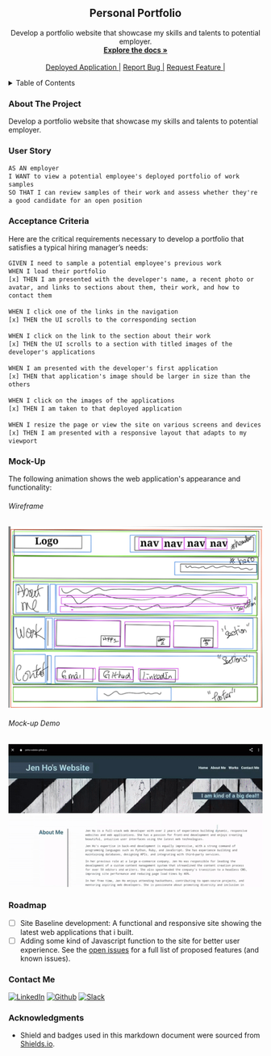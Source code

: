 <h2 align="center">Personal Portfolio</h2>

  <p align="center">
    Develop a portfolio website that showcase my skills and talents to potential employer.
    <br />
    <a href="https://github.com/jenho-webdev/Personal-Portfolio"><strong>Explore the docs »</strong></a>
    <br />
    <br />
    <a href="https://jenho-webdev.github.io/Personal-Portfolio/">Deployed Application |</a>
    <a href="https://github.com/jenho-webdev/Personal-Portfolio/issues">Report Bug |</a>
    <a href="https://github.com/jenho-webdev/Personal-Portfolio/issues">Request Feature |</a>
  </p>
</div>

<!-- TABLE OF CONTENTS -->
<details>
  <summary>Table of Contents</summary>
  <ol>
    <li><a href="#about-the-project">About The Project</a>
    <li><a href="#user-story">User Story</a>
    <li><a href="#Acceptance Criteria">Acceptance Criteria</a></li>
    <li><a href="#Mock-up">Mock-up</a>
    <li><a href="#roadmap">Roadmap</a></li>
    <li><a href="#contact">Contact</a></li>
    <li><a href="#acknowledgments">Acknowledgments</a></li>
  </ol>
</details>


### About The Project

Develop a portfolio website that showcase my skills and talents to potential employer.

### User Story

    AS AN employer
    I WANT to view a potential employee's deployed portfolio of work samples
    SO THAT I can review samples of their work and assess whether they're a good candidate for an open position

### Acceptance Criteria

Here are the critical requirements necessary to develop a portfolio that satisfies a typical hiring manager’s needs:

    GIVEN I need to sample a potential employee's previous work
    WHEN I load their portfolio
    [x] THEN I am presented with the developer's name, a recent photo or avatar, and links to sections about them, their work, and how to contact them
    
    WHEN I click one of the links in the navigation
    [x] THEN the UI scrolls to the corresponding section
    
    WHEN I click on the link to the section about their work
    [x] THEN the UI scrolls to a section with titled images of the developer's applications
    
    WHEN I am presented with the developer's first application
    [x] THEN that application's image should be larger in size than the others
    
    WHEN I click on the images of the applications
    [x] THEN I am taken to that deployed application
    
    WHEN I resize the page or view the site on various screens and devices
    [x] THEN I am presented with a responsive layout that adapts to my viewport

### Mock-Up

The following animation shows the web application's appearance and functionality:

###### Wireframe

![portfolio wireframe](./assets/images/wireframe.jpg "wireframe")

###### Mock-up Demo

![portfolio demo](./assets/images/mock-up-demo.gif "Demo")

<!-- ROADMAP -->
### Roadmap

- [ ] Site Baseline development: A functional and responsive site showing the latest web applications that i built.
- [ ] Adding some kind of Javascript function to the site for better user experience.
See the [open issues](https://github.com/jenho-webdev/Personal-Portfolio/issues) for a full list of proposed features (and known issues).

### Contact Me
[![LinkedIn][linkedin-shield]](https://www.linkedin.com/in/jen-h-202a1723/)
[![Github][Github-shield]](https://github.com/jenho-webdev/Personal-Portfolio)
[![Slack][slack-shield]](https://jenworkspace-as73396.slack.com/archives/C052QLTJQHG)

### Acknowledgments

- Shield and badges used in this markdown document were sourced from [Shields.io](https://shields.io/).
<!-- MARKDOWN LINKS & IMAGES -->
<!-- https://www.markdownguide.org/basic-syntax/#reference-style-links -->
[linkedin-shield]: https://img.shields.io/badge/-LinkedIn-black.svg?style=for-the-badge&logo=linkedin&colorB=555
[linkedin-url]: https://linkedin.com/in/linkedin_username
[Github-shield]:https://img.shields.io/badge/GitHub-100000?style=for-the-badge&logo=github&logoColor=white
[slack-shield]:https://img.shields.io/badge/Slack-4A154B?style=for-the-badge&logo=slack&logoColor=white
